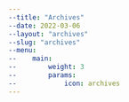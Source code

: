 ```yaml
---
--title: "Archives"
--date: 2022-03-06
--layout: "archives"
--slug: "archives"
--menu:
--    main:
--        weight: 3
--        params: 
--            icon: archives
---
```

